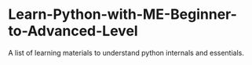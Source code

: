# Learn-Python-with-ME-Beginner-to-Advanced-Level
A list of learning materials to understand python internals and essentials.

